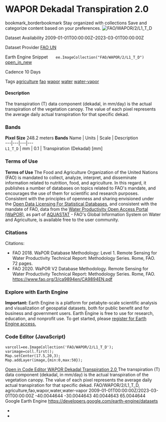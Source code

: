  
#  WAPOR Dekadal Transpiration 2.0 
bookmark_borderbookmark Stay organized with collections  Save and categorize content based on your preferences. 
![FAO/WAPOR/2/L1_T_D](https://developers.google.com/earth-engine/datasets/images/FAO/FAO_WAPOR_2_L1_T_D_sample.png) 

Dataset Availability
    2009-01-01T00:00:00Z–2023-03-01T00:00:00Z 

Dataset Provider
     [ FAO UN ](https://wapor.apps.fao.org/catalog/WAPOR_2/1/L1_T_D) 

Earth Engine Snippet
     `    ee.ImageCollection("FAO/WAPOR/2/L1_T_D")   ` [ open_in_new ](https://code.earthengine.google.com/?scriptPath=Examples:Datasets/FAO/FAO_WAPOR_2_L1_T_D) 

Cadence
    10 Days 

Tags
     [agriculture](https://developers.google.com/earth-engine/datasets/tags/agriculture) [fao](https://developers.google.com/earth-engine/datasets/tags/fao) [wapor](https://developers.google.com/earth-engine/datasets/tags/wapor) [water](https://developers.google.com/earth-engine/datasets/tags/water) [water-vapor](https://developers.google.com/earth-engine/datasets/tags/water-vapor)
#### Description
The transpiration (T) data component (dekadal, in mm/day) is the actual transpiration of the vegetation canopy. The value of each pixel represents the average daily actual transpiration for that specific dekad.
### Bands
**Pixel Size** 248.2 meters 
**Bands**
Name | Units | Scale | Description  
---|---|---|---  
`L1_T_D` | mm | 0.1 | Transpiration (Dekadal) [mm]  
### Terms of Use
**Terms of Use**
The Food and Agriculture Organization of the United Nations (FAO) is mandated to collect, analyze, interpret, and disseminate information related to nutrition, food, and agriculture. In this regard, it publishes a number of databases on topics related to FAO's mandate, and encourages the use of them for scientific and research purposes. Consistent with the principles of openness and sharing envisioned under the [Open Data Licensing For Statistical Databases](http://www.fao.org/3/ca7570en/ca7570en.pdf), and consistent with the mandate of FAO, data from the [Water Productivity Open Access Portal (WaPOR)](https://wapor.apps.fao.org/home/WAPOR_2/1), as part of [AQUASTAT](http://www.fao.org/aquastat/en/) - FAO's Global Information System on Water and Agriculture, is available free to the user community.
### Citations
Citations:
  * FAO 2018. WaPOR Database Methodology: Level 1. Remote Sensing for Water Productivity Technical Report: Methodology Series. Rome, FAO. 72 pages.
  * FAO 2020. WaPOR V2 Database Methodology. Remote Sensing for Water Productivity Technical Report: Methodology Series. Rome, FAO. <https://www.fao.org/3/ca9894en/CA9894EN.pdf>


### Explore with Earth Engine
**Important:** Earth Engine is a platform for petabyte-scale scientific analysis and visualization of geospatial datasets, both for public benefit and for business and government users. Earth Engine is free to use for research, education, and nonprofit use. To get started, please [register for Earth Engine access.](https://console.cloud.google.com/earth-engine)
### Code Editor (JavaScript)
```
varcoll=ee.ImageCollection('FAO/WAPOR/2/L1_T_D');
varimage=coll.first();
Map.setCenter(17.5,20,3);
Map.addLayer(image,{min:0,max:50});
```
[ Open in Code Editor ](https://code.earthengine.google.com/?scriptPath=Examples:Datasets/FAO/FAO_WAPOR_2_L1_T_D)
[ WAPOR Dekadal Transpiration 2.0 ](https://developers.google.com/earth-engine/datasets/catalog/FAO_WAPOR_2_L1_T_D)
The transpiration (T) data component (dekadal, in mm/day) is the actual transpiration of the vegetation canopy. The value of each pixel represents the average daily actual transpiration for that specific dekad.
FAO/WAPOR/2/L1_T_D, agriculture,fao,wapor,water,water-vapor 
2009-01-01T00:00:00Z/2023-03-01T00:00:00Z
-40.0044644 -30.0044643 40.0044643 65.0044644 
Google Earth Engine
https://developers.google.com/earth-engine/datasets
  * [ ](https://doi.org/https://wapor.apps.fao.org/catalog/WAPOR_2/1/L1_T_D)
  * [ ](https://doi.org/https://developers.google.com/earth-engine/datasets/catalog/FAO_WAPOR_2_L1_T_D)


